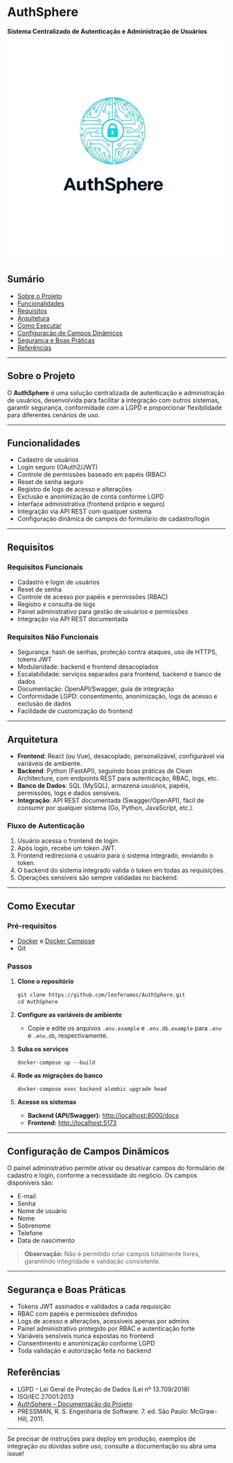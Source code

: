 # AuthSphere

**Sistema Centralizado de Autenticação e Administração de Usuários**

<p align="center">
  <img src="assets/logo.png" alt="Logo AuthSphere" width="700"/>
</p>

## Sumário

- [Sobre o Projeto](#sobre-o-projeto)
- [Funcionalidades](#funcionalidades)
- [Requisitos](#requisitos)
- [Arquitetura](#arquitetura)
- [Como Executar](#como-executar)
- [Configuração de Campos Dinâmicos](#configuração-de-campos-dinâmicos)
- [Segurança e Boas Práticas](#segurança-e-boas-práticas)
- [Referências](#referências)

---

## Sobre o Projeto

O **AuthSphere** é uma solução centralizada de autenticação e administração de usuários, desenvolvida para facilitar a integração com outros sistemas, garantir segurança, conformidade com a LGPD e proporcionar flexibilidade para diferentes cenários de uso.

---

## Funcionalidades

- Cadastro de usuários
- Login seguro (OAuth2/JWT)
- Controle de permissões baseado em papéis (RBAC)
- Reset de senha seguro
- Registro de logs de acesso e alterações
- Exclusão e anonimização de conta conforme LGPD
- Interface administrativa (frontend próprio e seguro)
- Integração via API REST com qualquer sistema
- Configuração dinâmica de campos do formulário de cadastro/login

---

## Requisitos

### Requisitos Funcionais

- Cadastro e login de usuários
- Reset de senha
- Controle de acesso por papéis e permissões (RBAC)
- Registro e consulta de logs
- Painel administrativo para gestão de usuários e permissões
- Integração via API REST documentada

### Requisitos Não Funcionais

- Segurança: hash de senhas, proteção contra ataques, uso de HTTPS, tokens JWT
- Modularidade: backend e frontend desacoplados
- Escalabilidade: serviços separados para frontend, backend e banco de dados
- Documentação: OpenAPI/Swagger, guia de integração
- Conformidade LGPD: consentimento, anonimização, logs de acesso e exclusão de dados
- Facilidade de customização do frontend

---

## Arquitetura

- **Frontend**: React (ou Vue), desacoplado, personalizável, configurável via variáveis de ambiente.
- **Backend**: Python (FastAPI), seguindo boas práticas de Clean Architecture, com endpoints REST para autenticação, RBAC, logs, etc.
- **Banco de Dados**: SQL (MySQL), armazena usuários, papéis, permissões, logs e dados sensíveis.
- **Integração**: API REST documentada (Swagger/OpenAPI), fácil de consumir por qualquer sistema (Go, Python, JavaScript, etc.).

### Fluxo de Autenticação

1. Usuário acessa o frontend de login.
2. Após login, recebe um token JWT.
3. Frontend redireciona o usuário para o sistema integrado, enviando o token.
4. O backend do sistema integrado valida o token em todas as requisições.
5. Operações sensíveis são sempre validadas no backend.

---

## Como Executar

### Pré-requisitos

- [Docker](https://www.docker.com/) e [Docker Compose](https://docs.docker.com/compose/)
- Git

### Passos

1. **Clone o repositório**
    ```
    git clone https://github.com/leoferamos/AuthSphere.git
    cd AuthSphere
    ```

2. **Configure as variáveis de ambiente**
    - Copie e edite os arquivos `.env.example` e `.env.db.example` para `.env` e `.env.db`, respectivamente.

3. **Suba os serviços**
    ```
    docker-compose up --build
    ```

4. **Rode as migrações do banco**
    ```
    docker-compose exec backend alembic upgrade head
    ```

5. **Acesse os sistemas**
    - **Backend (API/Swagger):** [http://localhost:8000/docs](http://localhost:8000/docs)
    - **Frontend:** [http://localhost:5173](http://localhost:5173)

---

## Configuração de Campos Dinâmicos

O painel administrativo permite ativar ou desativar campos do formulário de cadastro e login, conforme a necessidade do negócio. Os campos disponíveis são:

- E-mail
- Senha
- Nome de usuário
- Nome
- Sobrenome
- Telefone
- Data de nascimento

> **Observação:** Não é permitido criar campos totalmente livres, garantindo integridade e validação consistente.

---

## Segurança e Boas Práticas

- Tokens JWT assinados e validados a cada requisição
- RBAC com papéis e permissões definidos
- Logs de acesso e alterações, acessíveis apenas por admins
- Painel administrativo protegido por RBAC e autenticação forte
- Variáveis sensíveis nunca expostas no frontend
- Consentimento e anonimização conforme LGPD
- Toda validação e autorização feita no backend


## Referências

- LGPD - Lei Geral de Proteção de Dados (Lei nº 13.709/2018)
- ISO/IEC 27001:2013
- [AuthSphere – Documentação do Projeto](https://github.com/leoferamos/AuthSphere)
- PRESSMAN, R. S. Engenharia de Software. 7. ed. São Paulo: McGraw-Hill, 2011.

---

Se precisar de instruções para deploy em produção, exemplos de integração ou dúvidas sobre uso, consulte a documentação ou abra uma issue!
